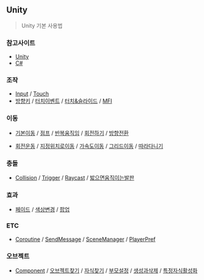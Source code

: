 ## Unity

> Unity 기본 사용법 

### 참고사이트
- [Unity](https://unity3d.com/kr/)
- [C#](http://www.csharpstudy.com/)

### 조작
- [Input](https://docs.unity3d.com/kr/530/ScriptReference/Input.html)
/ [Touch](http://prosto.tistory.com/96)
- [방향키](https://github.com/evashork/taco/tree/master/game/example/input1.cs)
/ [터치이벤트](https://github.com/evashork/taco/tree/master/game/example/input2.cs)
/ [터치&슬라이드](https://github.com/evashork/taco/tree/master/game/example/input3.cs)
/ [MFI](https://github.com/evashork/taco/tree/master/game/example/input4.cs)

### 이동
- [기본이동](https://github.com/evashork/taco/tree/master/game/example/move1.cs)
/ [점프](https://github.com/evashork/taco/tree/master/game/example/move2.cs)
/ [반복움직임](https://github.com/evashork/taco/tree/master/game/example/move3.cs)
/ [회전하기](https://github.com/evashork/taco/tree/master/game/example/move7.cs)
/ [방향전환](https://github.com/evashork/taco/tree/master/game/example/move8.cs)

- [회전운동](https://github.com/evashork/taco/tree/master/game/example/move4.cs)
/ [지정위치로이동](https://github.com/evashork/taco/tree/master/game/example/move5.cs)
/ [가속도이동](https://github.com/evashork/taco/tree/master/game/example/move6.cs)
/ [그리드이동](https://github.com/evashork/Unity/blob/master/그리드이동하기.cs)
/ [따라다니기](https://github.com/evashork/taco/tree/master/game/example/move9.cs)

### 충돌
- [Collision](https://github.com/evashork/taco/tree/master/game/example/col1.cs)
/ [Trigger](https://github.com/evashork/taco/tree/master/game/example/col2.cs)
/ [Raycast](https://github.com/evashork/taco/tree/master/game/example/col3.cs)
/ [밟으면움직이는발판](https://github.com/evashork/taco/tree/master/game/example/col4.cs)

### 효과
- [페이드](https://github.com/evashork/taco/tree/master/game/example/)
/ [색상변경](https://github.com/evashork/taco/tree/master/game/example/)
/ [팝업](https://github.com/evashork/taco/tree/master/game/example/)

### ETC
- [Coroutine](https://github.com/evashork/taco/tree/master/game/example/etc1.cs)
/ [SendMessage](https://github.com/evashork/taco/tree/master/game/example/etc2.cs)
/ [SceneManager](https://github.com/evashork/taco/tree/master/game/example/etc3.cs)
/ [PlayerPref](https://github.com/evashork/taco/tree/master/game/example/etc4.cs)

### 오브젝트
- [Component](https://github.com/evashork/taco/tree/master/game/example/com1.cs)
/ [오브젝트찾기](https://github.com/evashork/taco/tree/master/game/example/com2.cs)
/ [자식찾기](https://github.com/evashork/taco/tree/master/game/example/com3.cs)
/ [부모설정](https://github.com/evashork/taco/tree/master/game/example/com4.cs)
/ [생성과삭제](https://github.com/evashork/taco/tree/master/game/example/com5.cs)
/ [특정자식활성화](https://github.com/evashork/taco/tree/master/game/example/com6.cs)



